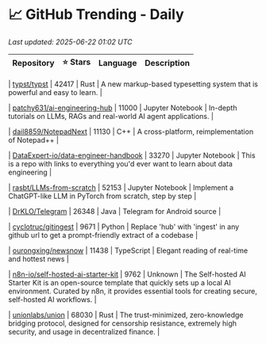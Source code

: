 # 📈 GitHub Trending - Daily

_Last updated: 2025-06-22 01:02 UTC_

| Repository | ⭐ Stars | Language | Description |
|------------|--------:|----------|-------------|

| [typst/typst](https://github.com/typst/typst) | 42417 | Rust | A new markup-based typesetting system that is powerful and easy to learn. |

| [patchy631/ai-engineering-hub](https://github.com/patchy631/ai-engineering-hub) | 11000 | Jupyter Notebook | In-depth tutorials on LLMs, RAGs and real-world AI agent applications. |

| [dail8859/NotepadNext](https://github.com/dail8859/NotepadNext) | 11130 | C++ | A cross-platform, reimplementation of Notepad++ |

| [DataExpert-io/data-engineer-handbook](https://github.com/DataExpert-io/data-engineer-handbook) | 33270 | Jupyter Notebook | This is a repo with links to everything you'd ever want to learn about data engineering |

| [rasbt/LLMs-from-scratch](https://github.com/rasbt/LLMs-from-scratch) | 52153 | Jupyter Notebook | Implement a ChatGPT-like LLM in PyTorch from scratch, step by step |

| [DrKLO/Telegram](https://github.com/DrKLO/Telegram) | 26348 | Java | Telegram for Android source |

| [cyclotruc/gitingest](https://github.com/cyclotruc/gitingest) | 9671 | Python | Replace 'hub' with 'ingest' in any github url to get a prompt-friendly extract of a codebase |

| [ourongxing/newsnow](https://github.com/ourongxing/newsnow) | 11438 | TypeScript | Elegant reading of real-time and hottest news |

| [n8n-io/self-hosted-ai-starter-kit](https://github.com/n8n-io/self-hosted-ai-starter-kit) | 9762 | Unknown | The Self-hosted AI Starter Kit is an open-source template that quickly sets up a local AI environment. Curated by n8n, it provides essential tools for creating secure, self-hosted AI workflows. |

| [unionlabs/union](https://github.com/unionlabs/union) | 68030 | Rust | The trust-minimized, zero-knowledge bridging protocol, designed for censorship resistance, extremely high security, and usage in decentralized finance. |

